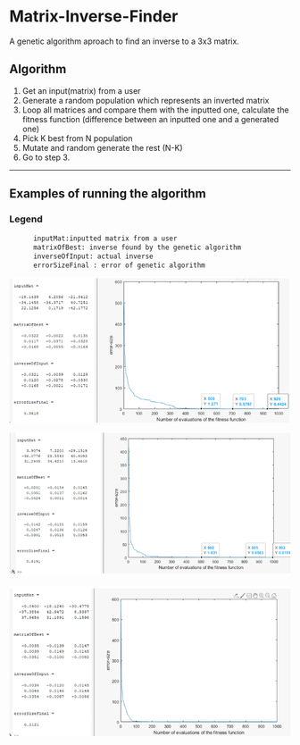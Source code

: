 # Matrix-Inverse-Finder
A genetic algorithm aproach to find an inverse to a 3x3 matrix.

## Algorithm
1. Get an input(matrix) from a user
2. Generate a random population which represents an inverted matrix
3. Loop all matrices and compare them with the inputted one, calculate the fitness function (difference between an inputted one and a generated one)
4. Pick K best from N population
5. Mutate and random generate the rest (N-K)
6. Go to step 3.

---

## Examples of running the algorithm

### Legend
          inputMat:inputted matrix from a user
          matrixOfBest: inverse found by the genetic algorithm
          inverseOfInput: actual inverse
          errorSizeFinal : error of genetic algorithm
          
![](/git_img/inverse.PNG)

![](/git_img/inverse2.PNG)

![](/git_img/inverse3.PNG)
